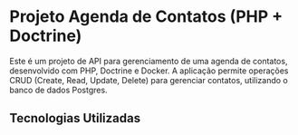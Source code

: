 # Projeto Agenda de Contatos (PHP + Doctrine)

Este é um projeto de API para gerenciamento de uma agenda de contatos, desenvolvido com PHP, Doctrine e Docker. 
A aplicação permite operações CRUD (Create, Read, Update, Delete) para gerenciar contatos, utilizando o banco de dados Postgres.

## Tecnologias Utilizadas



